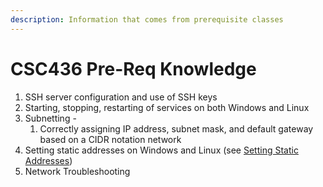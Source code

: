 ```yaml
---
description: Information that comes from prerequisite classes
---
```


# CSC436 Pre-Req Knowledge

1. SSH server configuration and use of SSH keys
2. Starting, stopping, restarting of services on both Windows and Linux
3. Subnetting -
   1. Correctly assigning IP address, subnet mask, and default gateway based on a CIDR notation network
4. Setting static addresses on Windows and Linux \(see [Setting Static Addresses](setting-static-addresses.md)\)
5. Network Troubleshooting



